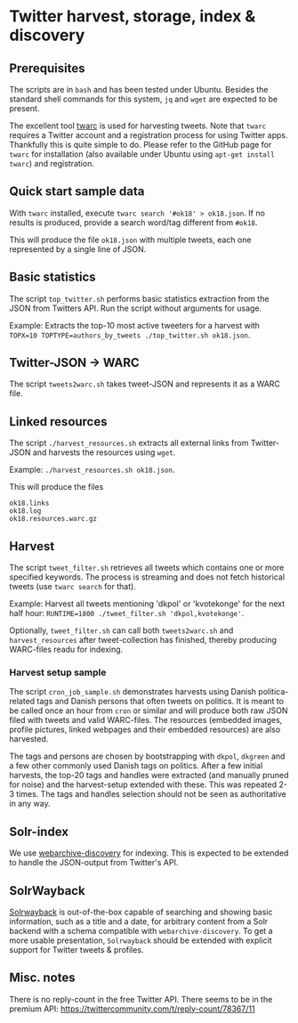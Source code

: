 # Twitter harvest, storage, index & discovery

## Prerequisites

The scripts are in `bash` and has been tested under Ubuntu. Besides the standard shell commands for this system, `jq` and `wget` are expected to be present.

The excellent tool [twarc](https://github.com/DocNow/twarc) is used for harvesting tweets. Note that `twarc` requires a Twitter account and a registration process for using Twitter apps. Thankfully this is quite simple to do. Please refer to the GitHub page for `twarc` for installation (also available under Ubuntu using `apt-get install twarc`) and registration.


## Quick start sample data

With `twarc` installed, execute `twarc search '#ok18' > ok18.json`. If no results is produced, provide a search word/tag different from `#ok18`.

This will produce the file `ok18.json` with multiple tweets, each one represented by a single line of JSON. 

## Basic statistics

The script `top_twitter.sh` performs basic statistics extraction from the JSON from Twitters API. Run the script without arguments for usage.

Example: Extracts the top-10 most active tweeters for a harvest with `TOPX=10 TOPTYPE=authors_by_tweets ./top_twitter.sh ok18.json`.


## Twitter-JSON -> WARC

The script `tweets2warc.sh` takes tweet-JSON and represents it as a WARC file.


## Linked resources

The script `./harvest_resources.sh` extracts all external links from Twitter-JSON and harvests the resources using `wget`.

Example: `./harvest_resources.sh ok18.json`.

This will produce the files
```
ok18.links
ok18.log
ok18.resources.warc.gz
```

## Harvest

The script `tweet_filter.sh` retrieves all tweets which contains one or more specified keywords. The process is streaming and does not fetch historical tweets (use `twarc search` for that).

Example: Harvest all tweets mentioning 'dkpol' or 'kvotekonge' for the next half hour: `RUNTIME=1800 ./tweet_filter.sh 'dkpol,kvotekonge'`.

Optionally, `tweet_filter.sh` can call both `tweets2warc.sh` and `harvest_resources` after tweet-collection has finished, thereby producing WARC-files readu for indexing.

### Harvest setup sample

The script `cron_job_sample.sh` demonstrates harvests using Danish politica-related tags and Danish persons that often tweets on politics. It is meant to be called once an hour from `cron` or similar and will produce both raw JSON filed with tweets and valid WARC-files. The resources (embedded images, profile pictures, linked webpages and their embedded resources) are also harvested.

The tags and persons are chosen by bootstrapping with `dkpol`, `dkgreen` and a few other commonly used Danish tags on politics. After a few initial harvests, the top-20 tags and handles were extracted (and manually pruned for noise) and the harvest-setup extended with these. This was repeated 2-3 times. The tags and handles selection should not be seen as authoritative in any way.


## Solr-index

We use [webarchive-discovery](https://github.com/ukwa/webarchive-discovery) for indexing. This is expected to be extended to handle the JSON-output from Twitter's API.


## SolrWayback

[Solrwayback](https://github.com/netarchivesuite/solrwayback) is out-of-the-box capable of searching and showing basic information, such as a title and a date, for arbitrary content from a Solr backend with a schema compatible with `webarchive-discovery`. To get a more usable presentation, `Solrwayback` should be extended with explicit support for Twitter tweets & profiles.

## Misc. notes

There is no reply-count in the free Twitter API. There seems to be in the premium API: https://twittercommunity.com/t/reply-count/78367/11
